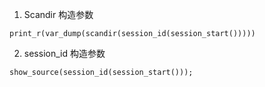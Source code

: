1. Scandir 构造参数
```
print_r(var_dump(scandir(session_id(session_start()))))
```

2. session_id 构造参数
```
show_source(session_id(session_start())); 
```


